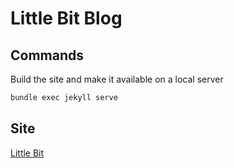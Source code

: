 # Little Bit Blog

## Commands

Build the site and make it available on a local server

```bash
bundle exec jekyll serve
```

## Site

[Little Bit](https://littlebit.me)